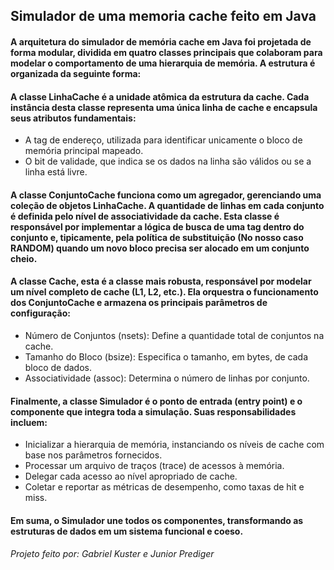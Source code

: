 ## Simulador de uma memoria cache feito em Java
#### A arquitetura do simulador de memória cache em Java foi projetada de forma modular, dividida em quatro classes principais que colaboram para modelar o comportamento de uma hierarquia de memória. A estrutura é organizada da seguinte forma:
#### A classe LinhaCache é a unidade atômica da estrutura da cache. Cada instância desta classe representa uma única linha de cache e encapsula seus atributos fundamentais:
* A tag de endereço, utilizada para identificar unicamente o bloco de memória principal mapeado.
* O bit de validade, que indica se os dados na linha são válidos ou se a linha está livre.
#### A classe ConjuntoCache funciona como um agregador, gerenciando uma coleção de objetos LinhaCache. A quantidade de linhas em cada conjunto é definida pelo nível de associatividade da cache. Esta classe é responsável por implementar a lógica de busca de uma tag dentro do conjunto e, tipicamente, pela política de substituição (No nosso caso RANDOM) quando um novo bloco precisa ser alocado em um conjunto cheio.
#### A classe Cache, esta é a classe mais robusta, responsável por modelar um nível completo de cache (L1, L2, etc.). Ela orquestra o funcionamento dos ConjuntoCache e armazena os principais parâmetros de configuração:
* Número de Conjuntos (nsets): Define a quantidade total de conjuntos na cache.
* Tamanho do Bloco (bsize): Especifica o tamanho, em bytes, de cada bloco de dados.
* Associatividade (assoc): Determina o número de linhas por conjunto.
#### Finalmente, a classe Simulador é o ponto de entrada (entry point) e o componente que integra toda a simulação. Suas responsabilidades incluem:
* Inicializar a hierarquia de memória, instanciando os níveis de cache com base nos parâmetros fornecidos.
* Processar um arquivo de traços (trace) de acessos à memória.
* Delegar cada acesso ao nível apropriado de cache.
* Coletar e reportar as métricas de desempenho, como taxas de hit e miss.
#### Em suma, o Simulador une todos os componentes, transformando as estruturas de dados em um sistema funcional e coeso.

###### Projeto feito por: Gabriel Kuster e Junior Prediger

